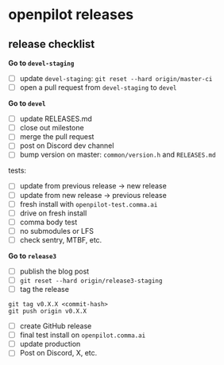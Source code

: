 # openpilot releases

## release checklist

**Go to `devel-staging`**
- [ ] update `devel-staging`: `git reset --hard origin/master-ci`
- [ ] open a pull request from `devel-staging` to `devel`

**Go to `devel`**
- [ ] update RELEASES.md
- [ ] close out milestone
- [ ] merge the pull request
- [ ] post on Discord dev channel
- [ ] bump version on master: `common/version.h` and `RELEASES.md`

tests:
- [ ] update from previous release -> new release
- [ ] update from new release -> previous release
- [ ] fresh install with `openpilot-test.comma.ai`
- [ ] drive on fresh install
- [ ] comma body test
- [ ] no submodules or LFS
- [ ] check sentry, MTBF, etc.

**Go to `release3`**
- [ ] publish the blog post
- [ ] `git reset --hard origin/release3-staging`
- [ ] tag the release
```
git tag v0.X.X <commit-hash>
git push origin v0.X.X
```
- [ ] create GitHub release
- [ ] final test install on `openpilot.comma.ai`
- [ ] update production
- [ ] Post on Discord, X, etc.
